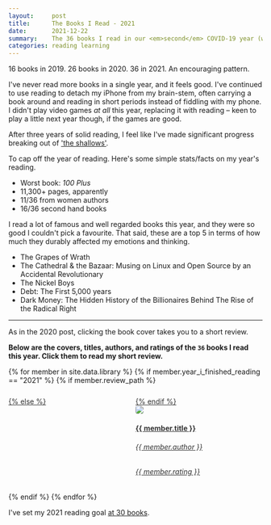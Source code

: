 ```yaml
---
layout:     post
title:      The Books I Read - 2021 
date:       2021-12-22
summary:    The 36 books I read in our <em>second</em> COVID-19 year (with some reviews). 
categories: reading learning
---
```


16 books in 2019. 26 books in 2020. 36 in 2021. An encouraging pattern.

I've never read more books in a single year, and it feels good. I've continued to use reading to detach
my iPhone from my brain-stem, often carrying a book around and reading in short periods instead of fiddling
with my phone. I didn't play video games _at all_ this year, replacing it with reading – keen to play a little next year though, if the games are good.

After three years of solid reading, I feel like I've made significant progress breaking out of ['the shallows'](https://en.wikipedia.org/wiki/The_Shallows_(book)).

To cap off the year of reading. Here's some simple stats/facts on my year's reading.

* Worst book: _100 Plus_
* 11,300+ pages, apparently 
* 11/36 from women authors
* 16/36 second hand books

I read a lot of famous and well regarded books this year, and they were so good I couldn't pick a favourite.
That said, these are a top 5 in terms of how much they durably affected my emotions and thinking.

* The Grapes of Wrath
* The Cathedral & the Bazaar: Musing on Linux and Open Source by an Accidental Revolutionary
* The Nickel Boys
* Debt: The First 5,000 years
* Dark Money: The Hidden History of the Billionaires Behind The Rise of the Radical Right 

---

As in the 2020 post, clicking the book cover takes you to a short review.

**Below are the covers, titles, authors, and ratings of the <code>36</code> books I read this year. Click them to read my short review.**

<section style="display: flex; justify-content: space-between; flex-wrap: wrap">
{% for member in site.data.library %}
    {% if member.year_i_finished_reading == "2021" %}
        {% if member.review_path %}
        <a target="_blank" rel="noopener noreferrer" href="{{ site.baseurl }}/reviews/{{ member.review_path }}" style="color: #333333; flex: 1; width: 100%; min-width: 250px; padding-top: 5%;">
        {% else %}
        <a target="_blank" rel="noopener noreferrer" href="https://www.librarything.com/isbn/{{ member.isbn }}" style="color: #333333; flex: 1; width: 100%; min-width: 250px; padding-top: 5%;">
        {% endif %}
            <div style="width: 250px">
                <img class="grow-me" src="http://covers.openlibrary.org/b/ISBN/{{ member.isbn }}-L.jpg">
            </div>
            <div style="width: 250px">
                <h4>{{ member.title }}</h4>
                <h6>{{ member.author }}</h6>
                <h6>{{ member.rating }}</h6>
            </div>
        </a>
    {% endif %}
{% endfor %}
</section>

I've set my 2021 reading goal [at 30 books](https://www.goodreads.com/user/show/88184044-jonathon-belotti).

<style>
.grow-me {
  border-radius: 4px;
  transition: all .2s ease-in-out;
}

.grow-me:hover {
  transform: scale(1.02);
}

</style>
